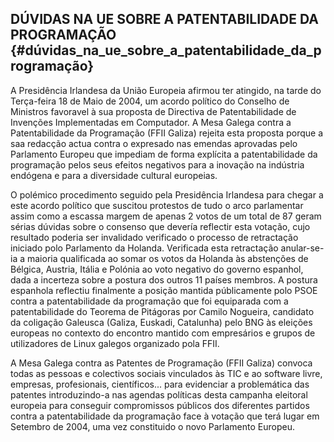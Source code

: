 ## DÚVIDAS NA UE SOBRE A PATENTABILIDADE DA PROGRAMAÇÃO {#dúvidas_na_ue_sobre_a_patentabilidade_da_programação}

A Presidência Irlandesa da União Europeia afirmou ter atingido, na tarde
do Terça-feira 18 de Maio de 2004, um acordo político do Conselho de
Ministros favoravel à sua proposta de Directiva de Patentabilidade de
Invenções Implementadas em Computador. A Mesa Galega contra a
Patentabilidade da Programação (FFII Galiza) rejeita esta proposta
porque a saa redacção actua contra o expresado nas emendas aprovadas
pelo Parlamento Europeu que impediam de forma explícita a
patentabilidade da programação pelos seus efeitos negativos para a
inovação na indústria endógena e para a diversidade cultural europeias.

O polémico procedimento seguido pela Presidência Irlandesa para chegar a
este acordo político que suscitou protestos de tudo o arco parlamentar
assim como a escassa margem de apenas 2 votos de um total de 87 geram
sérias dúvidas sobre o consenso que devería reflectir esta votação, cujo
resultado poderia ser invalidado verificado o processo de retractação
iniciado polo Parlamento da Holanda. Verificada esta retractação
anular-se-ia a maioria qualificada ao somar os votos da Holanda às
abstenções de Bélgica, Austria, Itália e Polónia ao voto negativo do
governo espanhol, dada a incerteza sobre a postura dos outros 11 países
membros. A postura espanhola reflectiu finalmente a posição mantida
públicamente polo PSOE contra a patentabilidade da programação que foi
equiparada com a patentabilidade do Teorema de Pitágoras por Camilo
Nogueira, candidato da coligação Galeusca (Galiza, Euskadi, Catalunha)
pelo BNG às eleições europeas no contexto do encontro mantido com
empresários e grupos de utilizadores de Linux galegos organizado pola
FFII.

A Mesa Galega contra as Patentes de Programação (FFII Galiza) convoca
todas as pessoas e colectivos sociais vinculados às TIC e ao software
livre, empresas, profesionais, científicos\... para evidenciar a
problemática das patentes introduzindo-a nas agendas políticas desta
campanha eleitoral europeia para conseguir compromissos públicos dos
diferentes partidos contra a patentabilidade da programação face à
votação que terá lugar em Setembro de 2004, uma vez constituido o novo
Parlamento Europeu.
